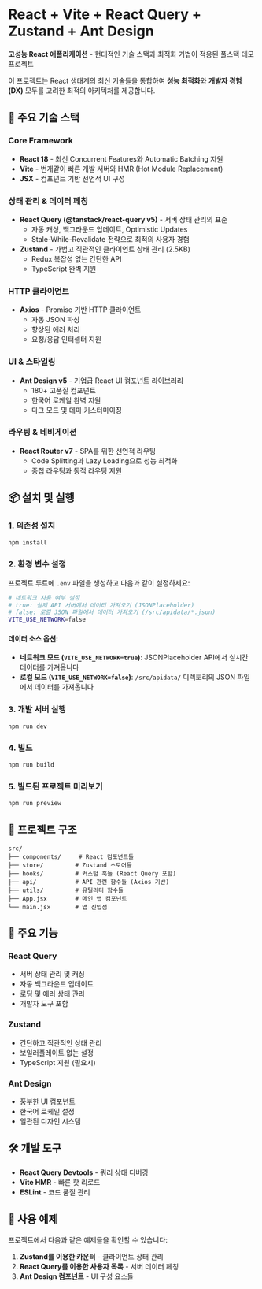 # React + Vite + React Query + Zustand + Ant Design

**고성능 React 애플리케이션** - 현대적인 기술 스택과 최적화 기법이 적용된 풀스택 데모 프로젝트

이 프로젝트는 React 생태계의 최신 기술들을 통합하여 **성능 최적화**와 **개발자 경험(DX)** 모두를 고려한 최적의 아키텍처를 제공합니다.

## 🚀 주요 기술 스택

### Core Framework
- **React 18** - 최신 Concurrent Features와 Automatic Batching 지원
- **Vite** - 번개같이 빠른 개발 서버와 HMR (Hot Module Replacement)
- **JSX** - 컴포넌트 기반 선언적 UI 구성

### 상태 관리 & 데이터 페칭
- **React Query (@tanstack/react-query v5)** - 서버 상태 관리의 표준
  - 자동 캐싱, 백그라운드 업데이트, Optimistic Updates
  - Stale-While-Revalidate 전략으로 최적의 사용자 경험
- **Zustand** - 가볍고 직관적인 클라이언트 상태 관리 (2.5KB)
  - Redux 복잡성 없는 간단한 API
  - TypeScript 완벽 지원

### HTTP 클라이언트
- **Axios** - Promise 기반 HTTP 클라이언트
  - 자동 JSON 파싱
  - 향상된 에러 처리
  - 요청/응답 인터셉터 지원

### UI & 스타일링
- **Ant Design v5** - 기업급 React UI 컴포넌트 라이브러리
  - 180+ 고품질 컴포넌트
  - 한국어 로케일 완벽 지원
  - 다크 모드 및 테마 커스터마이징

### 라우팅 & 네비게이션
- **React Router v7** - SPA를 위한 선언적 라우팅
  - Code Splitting과 Lazy Loading으로 성능 최적화
  - 중첩 라우팅과 동적 라우팅 지원

## 📦 설치 및 실행

### 1. 의존성 설치
```bash
npm install
```

### 2. 환경 변수 설정
프로젝트 루트에 `.env` 파일을 생성하고 다음과 같이 설정하세요:

```bash
# 네트워크 사용 여부 설정
# true: 실제 API 서버에서 데이터 가져오기 (JSONPlaceholder)
# false: 로컬 JSON 파일에서 데이터 가져오기 (/src/apidata/*.json)
VITE_USE_NETWORK=false
```

#### 데이터 소스 옵션:
- **네트워크 모드 (`VITE_USE_NETWORK=true`)**: JSONPlaceholder API에서 실시간 데이터를 가져옵니다
- **로컬 모드 (`VITE_USE_NETWORK=false`)**: `/src/apidata/` 디렉토리의 JSON 파일에서 데이터를 가져옵니다

### 3. 개발 서버 실행
```bash
npm run dev
```

### 4. 빌드
```bash
npm run build
```

### 5. 빌드된 프로젝트 미리보기
```bash
npm run preview
```

## 📁 프로젝트 구조

```
src/
├── components/     # React 컴포넌트들
├── store/         # Zustand 스토어들
├── hooks/         # 커스텀 훅들 (React Query 포함)
├── api/           # API 관련 함수들 (Axios 기반)
├── utils/         # 유틸리티 함수들
├── App.jsx        # 메인 앱 컴포넌트
└── main.jsx       # 앱 진입점
```

## 🔧 주요 기능

### React Query
- 서버 상태 관리 및 캐싱
- 자동 백그라운드 업데이트
- 로딩 및 에러 상태 관리
- 개발자 도구 포함

### Zustand
- 간단하고 직관적인 상태 관리
- 보일러플레이트 없는 설정
- TypeScript 지원 (필요시)

### Ant Design
- 풍부한 UI 컴포넌트
- 한국어 로케일 설정
- 일관된 디자인 시스템

## 🛠 개발 도구

- **React Query Devtools** - 쿼리 상태 디버깅
- **Vite HMR** - 빠른 핫 리로드
- **ESLint** - 코드 품질 관리

## 📝 사용 예제

프로젝트에서 다음과 같은 예제들을 확인할 수 있습니다:

1. **Zustand를 이용한 카운터** - 클라이언트 상태 관리
2. **React Query를 이용한 사용자 목록** - 서버 데이터 페칭
3. **Ant Design 컴포넌트** - UI 구성 요소들
